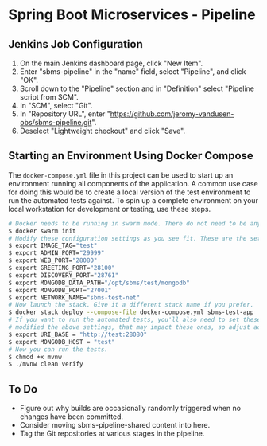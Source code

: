 # Spring Boot Microservices - Pipeline

## Jenkins Job Configuration

1. On the main Jenkins dashboard page, click "New Item".
2. Enter "sbms-pipeline" in the "name" field, select "Pipeline", and click "OK".
3. Scroll down to the "Pipeline" section and in "Definition" select "Pipeline script from SCM".
4. In "SCM", select "Git".
5. In "Repository URL", enter "https://github.com/jeromy-vandusen-obs/sbms-pipeline.git".
6. Deselect "Lightweight checkout" and click "Save".

## Starting an Environment Using Docker Compose

The `docker-compose.yml` file in this project can be used to start up an environment running all components of the
application. A common use case for doing this would be to create a local version of the test environment to run the
automated tests against. To spin up a complete environment on your local workstation for development or testing, use
these steps.

```bash
# Docker needs to be running in swarm mode. There do not need to be any other nodes in the swarm.
$ docker swarm init
# Modify these configuration settings as you see fit. These are the settings used for a test environment.
$ export IMAGE_TAG="test"
$ export ADMIN_PORT="29999"
$ export WEB_PORT="28080"
$ export GREETING_PORT="28100"
$ export DISCOVERY_PORT="28761"
$ export MONGODB_DATA_PATH="/opt/sbms/test/mongodb"
$ export MONGODB_PORT="27001"
$ export NETWORK_NAME="sbms-test-net"
# Now launch the stack. Give it a different stack name if you prefer.
$ docker stack deploy --compose-file docker-compose.yml sbms-test-app
# If you want to run the automated tests, you'll also need to set these configuration values. Note that if you've
# modified the above settings, that may impact these ones, so adjust accordingly.
$ export URI_BASE = "http://test:28080"
$ export MONGODB_HOST = "test"
# Now you can run the tests.
$ chmod +x mvnw
$ ./mvnw clean verify
```

## To Do

* Figure out why builds are occasionally randomly triggered when no changes have been committed.
* Consider moving sbms-pipeline-shared content into here.
* Tag the Git repositories at various stages in the pipeline.
